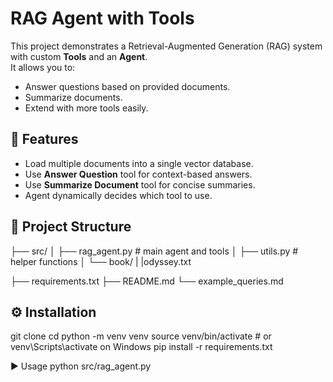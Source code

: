 # RAG Agent with Tools

This project demonstrates a Retrieval-Augmented Generation (RAG) system with custom **Tools** and an **Agent**.  
It allows you to:
- Answer questions based on provided documents.
- Summarize documents.
- Extend with more tools easily.

## 🚀 Features
- Load multiple documents into a single vector database.
- Use **Answer Question** tool for context-based answers.
- Use **Summarize Document** tool for concise summaries.
- Agent dynamically decides which tool to use.

## 📂 Project Structure


├── src/
│ ├── rag_agent.py # main agent and tools
│ ├── utils.py # helper functions
│ └── book/
       |
       |odyssey.txt

├── requirements.txt
├── README.md
└── example_queries.md


## ⚙️ Installation


git clone <your-repo-url>
cd <your-repo>
python -m venv venv
source venv/bin/activate   # or venv\Scripts\activate on Windows
pip install -r requirements.txt




▶️ Usage
python src/rag_agent.py